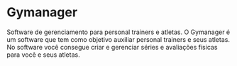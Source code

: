 # Gymanager
Software de gerenciamento para personal trainers e atletas. 
O Gymanager é um software que tem como objetivo auxiliar personal trainers e seus atletas. 
No software você consegue criar e gerenciar séries e avaliações físicas para você e seus atletas.
